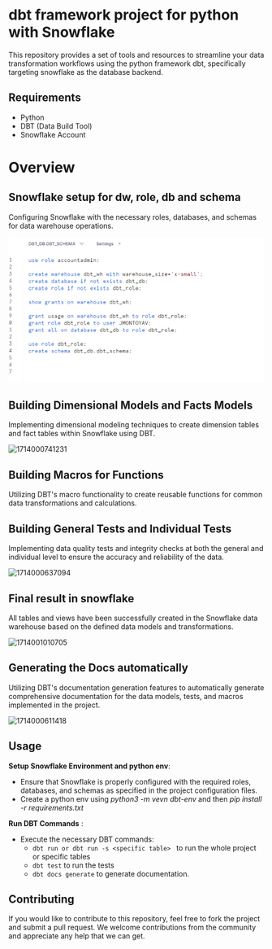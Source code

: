 # dbt framework project for python with Snowflake

This repository provides a set of tools and resources to streamline your data transformation workflows using the python framework dbt, specifically targeting snowflake as the database backend.

## Requirements

* Python
* DBT (Data Build Tool)
* Snowflake Account

# Overview

## Snowflake setup for dw, role, db and schema

Configuring Snowflake with the necessary roles, databases, and schemas for data warehouse operations.

[![Image Title](assets\images\snowflake_setup.png)](https://github.com/jmontoyavallejo/ELT_dbt_bigquery_project/blob/main/assets/images/bigquery.png)

## **Building Dimensional Models and Facts Models**

Implementing dimensional modeling techniques to create dimension tables and fact tables within Snowflake using DBT.

![1714000741231](image/README/1714000741231.png)

## **Building Macros for Functions**

Utilizing DBT's macro functionality to create reusable functions for common data transformations and calculations.


## **Building General Tests and Individual Tests**

Implementing data quality tests and integrity checks at both the general and individual level to ensure the accuracy and reliability of the data.

![1714000637094](image/README/1714000637094.png)

## Final result in snowflake

All tables and views have been successfully created in the Snowflake data warehouse based on the defined data models and transformations.

![1714001010705](image/README/1714001010705.png)

## **Generating the Docs automatically**

Utilizing DBT's documentation generation features to automatically generate comprehensive documentation for the data models, tests, and macros implemented in the project.

![1714000611418](image/README/1714000611418.png)


## Usage

**Setup Snowflake Environment and python env**:

* Ensure that Snowflake is properly configured with the required roles, databases, and schemas as specified in the project configuration files.
* Create a python env using *python3 -m vevn dbt-env* and then *pip install -r requirements.txt*

**Run DBT Commands** :

* Execute the necessary DBT commands:
  * `dbt run or dbt run -s <specific table> ` to run the whole project or specific tables
  * `dbt test` to run the tests
  * `dbt docs generate` to generate documentation.

## Contributing


If you would like to contribute to this repository, feel free to fork the project and submit a pull request. We welcome contributions from the community and appreciate any help that we can get.
